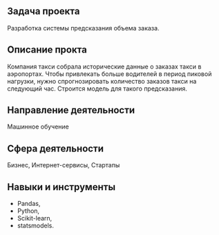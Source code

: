 ## Задача проекта
Разработка системы предсказания объема заказа.

## Описание прокта
Компания такси собрала исторические данные о заказах такси в аэропортах. Чтобы привлекать больше водителей в период пиковой нагрузки, нужно спрогнозировать количество заказов такси на следующий час. Строится модель для такого предсказания.

## Направление деятельности
Машинное обучение

## Сфера деятельности
Бизнес, Интернет-сервисы, Стартапы

## Навыки и инструменты
* Pandas,
* Python,
* Scikit-learn,
* statsmodels.

